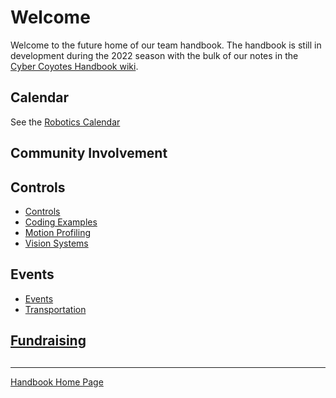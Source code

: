 # Welcome
Welcome to the future home of our team handbook. The handbook is still in development during the 2022 season with the bulk of our notes in the [Cyber Coyotes Handbook wiki](https://github.com/CyberCoyotes/Handbook/wiki).

## Calendar
See the [Robotics Calendar](https://calendar.google.com/calendar/embed?src=c_65q334j3dtu6esf7f0solmu91o%40group.calendar.google.com&ctz=America%2FDetroit)

## Community Involvement

## Controls
- [Controls](https://github.com/CyberCoyotes/Handbook/blob/main/Controls.md)
- [Coding Examples](../main/Controls-CodeExamples.md)
- [Motion Profiling](../main/Controls-MotionProfiling.md)
- [Vision Systems](../main/Controls-VisionSystems.md)

## Events
- [Events](#)
- [Transportation](../main/Events-Transportation.md)

## [Fundraising](../main/Fundraising.md)

## 
----
[Handbook Home Page](https://github.com/CyberCoyotes/Handbook)